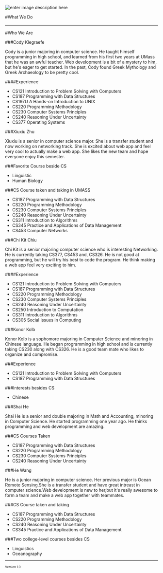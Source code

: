 ![enter image description here](https://lh5.googleusercontent.com/-JNX6ClQ1OJ8/VBdiyZ7wnfI/AAAAAAAAACE/rwlvcsMffHY/s0/FL.png "FL.png") 

#What We Do

####
----------


#Who We Are

###Cody Klegraefe

Cody is a junior majoring in computer science. He taught himself programming in high school, and learned from his first two years at UMass that he was an awful teacher. Web development is a bit of a mystery to him, but he's eager to get started. In the past, Cody found Greek Mythology and Greek Archaeology to be pretty cool.

####Experience

 - CS121 Introduction to Problem Solving with Computers
 - CS187 Programming with Data Structures
 - CS197U A Hands-on Introduction to UNIX
 - CS220 Programming Methodology
 - CS230 Computer Systems Principles
 - CS240 Reasoning Under Uncertainty
 - CS377 Operating Systems


###Xiuxiu Zhu

Xiuxiu is a senior in computer science major. She is a transfer student and now working on networking track. She is excited about web app and feel very cool to actually make a web app. She likes the new team and hope everyone enjoy this semester. 

###Favorite Course beside CS
 - Linguistic
 - Human Biology

###CS Course taken and taking in UMASS
 - CS187 Programming with Data Structures
 - CS220 Programming Methodology
 - CS230 Computer Systems Principles
 - CS240 Reasoning Under Uncertainty
 - CS311 Introduction to Algorithms
 - CS345 Practice and Applications of Data Management
 - CS453 Computer Networks

###Chi Kit Chiu

Chi Kit is a senior majoring computer science who is interesting Networking.  He is currently taking CS377, CS453 and, CS326. He is not good at programming, but he will try his best to code the program. He think making a web app feel very exciting to him.

####Experience

 - CS121 Introduction to Problem Solving with Computers
 - CS187 Programming with Data Structures
 - CS220 Programming Methodology
 - CS230 Computer Systems Principles
 - CS240 Reasoning Under Uncertainty
 - CS250 Introduction to Computation
 - CS311 Introduction to Algorithms
 - CS305 Social Issues in Computing

 
###Konor Kolb

Konor Kolb is a sophomore majoring in Computer Science and minoring in Chinese language. He began programming in high school and is currently taking CS230 along with CS326. He is a good team mate who likes to organize and compromise. 

###Experience
 - CS121 Introduction to Problem Solving with Computers
 - CS187 Programming with Data Structures

###Interests besides CS
 - Chinese

###Shai He

Shai He is a senior and double majoring in Math and Accounting, minoring in Computer Science. He started programming one year ago. He thinks programming and web development are amazing.

###CS Courses Taken
 - CS187 Programming with Data Structures
 - CS220 Programming Methodology
 - CS230 Computer Systems Principles
 - CS240 Reasoning Under Uncertainty
 
###He Wang

He is a junior majoring in computer science. Her previous major is Ocean Remote Sensing.She is a transfer student and have great intreast in computer science.Web development is new to her,but it's really awesome to form a team and make a web app together with teammates.

###CS Course taken and taking
 - CS187 Programming with Data Structures
 - CS220 Programming Methodology
 - CS240 Reasoning Under Uncertainty
 - CS345 Practice and Applications of Data Management
 
###Two college-level courses besides CS
 - Linguistics
 - Oceanography

----------
<font size=1>Version 1.0</font>
